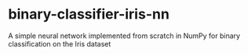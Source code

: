 # binary-classifier-iris-nn
A simple neural network implemented from scratch in NumPy for binary classification on the Iris dataset

